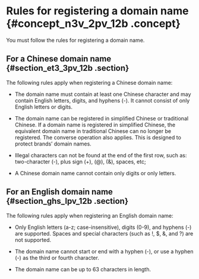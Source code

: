 # Rules for registering a domain name {#concept_n3v_2pv_12b .concept}

You must follow the rules for registering a domain name.

## For a Chinese domain name {#section_et3_3pv_12b .section}

The following rules apply when registering a Chinese domain name:

-   The domain name must contain at least one Chinese character and may contain English letters, digits, and hyphens \(-\). It cannot consist of only English letters or digits.

-   The domain name can be registered in simplified Chinese or traditional Chinese. If a domain name is registered in simplified Chinese, the equivalent domain name in traditional Chinese can no longer be registered. The converse operation also applies. This is designed to protect brands’ domain names.

-   Illegal characters can not be found at the end of the first row, such as: two-character \(-\), plus sign \(+\), \(@\), \(&\), spaces, etc;

-   A Chinese domain name cannot contain only digits or only letters.


## For an English domain name {#section_ghs_lpv_12b .section}

The following rules apply when registering an English domain name:

-   Only English letters \(a-z; case-insensitive\), digits \(0-9\), and hyphens \(-\) are supported. Spaces and special characters \(such as !, $, &, and ?\) are not supported.

-   The domain name cannot start or end with a hyphen \(-\), or use a hyphen \(-\) as the third or fourth character.

-   The domain name can be up to 63 characters in length.



